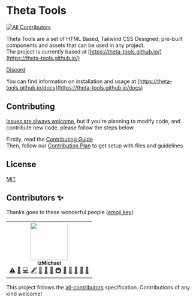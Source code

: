 # Theta Tools
<!-- ALL-CONTRIBUTORS-BADGE:START - Do not remove or modify this section -->
[![All Contributors](https://img.shields.io/badge/all_contributors-1-orange.svg?style=flat-square)](#contributors-)
<!-- ALL-CONTRIBUTORS-BADGE:END -->

Theta Tools are a set of HTML Based, Tailwind CSS Designed, pre-built components and assets that can be used in any project.  
The project is currently based at [https://theta-tools.github.io/](https://theta-tools.github.io/)

[Discord](https://discord.gg/P8RyW8F)

You can find information on installation and usage at [https://theta-tools.github.io/docs](https://theta-tools.github.io/docs)

## Contributing
[Issues are always welcome](https://github.com/theta-tools/theta-tools.github.io/issues/new/choose), but if you're planning to modify code, and contribute new code, please follow the steps below.  
  
Firstly, read the [Contributing Guide](https://theta-tools.github.io/contributing)  
Then, follow our [Contribution Plan](https://theta-tools.github.io/contributing/plan) to get setup with files and guidelines

## License
[MIT](https://choosealicense.com/licenses/mit)

## Contributors ✨

Thanks goes to these wonderful people ([emoji key](https://allcontributors.org/docs/en/emoji-key)):

<!-- ALL-CONTRIBUTORS-LIST:START - Do not remove or modify this section -->
<!-- prettier-ignore-start -->
<!-- markdownlint-disable -->
<table>
  <tr>
    <td align="center"><a href="https://github.com/IzMichael"><img src="https://avatars0.githubusercontent.com/u/57115702?v=4" width="100px;" alt=""/><br /><sub><b>IzMichael</b></sub></a><br /><a href="https://github.com/theta-tools/theta-tools.github.io/commits?author=IzMichael" title="Tests">⚠️</a> <a href="#business-IzMichael" title="Business development">💼</a> <a href="https://github.com/theta-tools/theta-tools.github.io/commits?author=IzMichael" title="Code">💻</a> <a href="#content-IzMichael" title="Content">🖋</a> <a href="https://github.com/theta-tools/theta-tools.github.io/commits?author=IzMichael" title="Documentation">📖</a> <a href="#design-IzMichael" title="Design">🎨</a> <a href="#ideas-IzMichael" title="Ideas, Planning, & Feedback">🤔</a> <a href="#infra-IzMichael" title="Infrastructure (Hosting, Build-Tools, etc)">🚇</a> <a href="#maintenance-IzMichael" title="Maintenance">🚧</a> <a href="#plugin-IzMichael" title="Plugin/utility libraries">🔌</a> <a href="#question-IzMichael" title="Answering Questions">💬</a> <a href="#tool-IzMichael" title="Tools">🔧</a> <a href="https://github.com/theta-tools/theta-tools.github.io/issues?q=author%3AIzMichael" title="Bug reports">🐛</a></td>
  </tr>
</table>

<!-- markdownlint-enable -->
<!-- prettier-ignore-end -->
<!-- ALL-CONTRIBUTORS-LIST:END -->

This project follows the [all-contributors](https://github.com/all-contributors/all-contributors) specification. Contributions of any kind welcome!